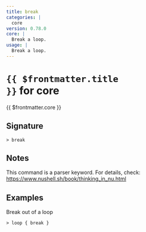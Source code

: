 ```yaml
---
title: break
categories: |
  core
version: 0.78.0
core: |
  Break a loop.
usage: |
  Break a loop.
---
```


# <code>{{ $frontmatter.title }}</code> for core

<div class='command-title'>{{ $frontmatter.core }}</div>

## Signature

```> break ```

## Notes
This command is a parser keyword. For details, check:
  https://www.nushell.sh/book/thinking_in_nu.html
## Examples

Break out of a loop
```shell
> loop { break }

```
